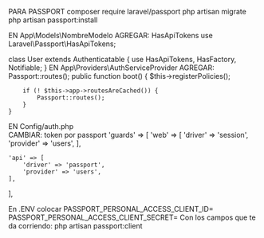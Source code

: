 PARA PASSPORT
composer require laravel/passport
php artisan migrate
php artisan passport:install

EN App\Models\NombreModelo
AGREGAR: HasApiTokens
use Laravel\Passport\HasApiTokens;

class User extends Authenticatable
{
    use HasApiTokens, HasFactory, Notifiable;
}
EN App\Providers\AuthServiceProvider
AGREGAR: Passport::routes();
public function boot()
    {
        $this->registerPolicies();

        if (! $this->app->routesAreCached()) {
            Passport::routes();
        }
    }
EN Config/auth.php  
CAMBIAR: token por passport
'guards' => [
    'web' => [
        'driver' => 'session',
        'provider' => 'users',
    ],

    'api' => [
        'driver' => 'passport',
        'provider' => 'users',
    ],
],  

En .ENV colocar 
PASSPORT_PERSONAL_ACCESS_CLIENT_ID=
PASSPORT_PERSONAL_ACCESS_CLIENT_SECRET=
Con los campos que te da corriendo: php artisan passport:client

